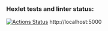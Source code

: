 ### Hexlet tests and linter status:
[![Actions Status](https://github.com/Tatyana100500/backend-project-lvl4/workflows/hexlet-check/badge.svg)](https://github.com/Tatyana100500/backend-project-lvl4/actions)
http://localhost:5000